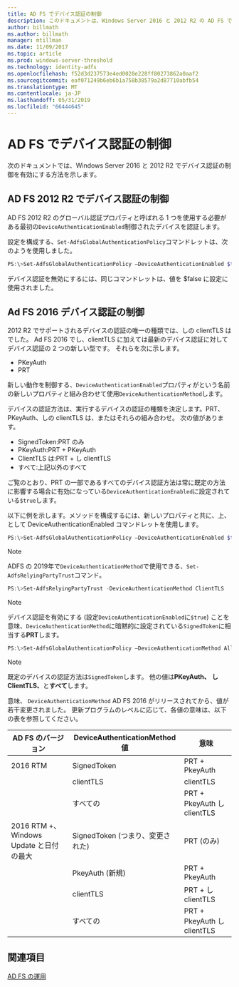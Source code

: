 ```yaml
---
title: AD FS でデバイス認証の制御
description: このドキュメントは、Windows Server 2016 と 2012 R2 の AD FS でデバイス認証を有効にする方法を説明します
author: billmath
ms.author: billmath
manager: mtillman
ms.date: 11/09/2017
ms.topic: article
ms.prod: windows-server-threshold
ms.technology: identity-adfs
ms.openlocfilehash: f52d3d237573e4ed0028e228ff80273862a0aaf2
ms.sourcegitcommit: eaf071249b6eb6b1a758b38579a2d87710abfb54
ms.translationtype: MT
ms.contentlocale: ja-JP
ms.lasthandoff: 05/31/2019
ms.locfileid: "66444645"
---
```

# <a name="device-authentication-controls-in-ad-fs"></a>AD FS でデバイス認証の制御
次のドキュメントでは、Windows Server 2016 と 2012 R2 でデバイス認証の制御を有効にする方法を示します。

## <a name="device-authentication-controls-in-ad-fs-2012-r2"></a>AD FS 2012 R2 でデバイス認証の制御
AD FS 2012 R2 のグローバル認証プロパティと呼ばれる 1 つを使用する必要がある最初の`DeviceAuthenticationEnabled`制御されたデバイスを認証します。

設定を構成する、`Set-AdfsGlobalAuthenticationPolicy`コマンドレットは、次のようを使用しました。


``` powershell
PS:\>Set-AdfsGlobalAuthenticationPolicy –DeviceAuthenticationEnabled $true
```



デバイス認証を無効にするには、同じコマンドレットは、値を $false に設定に使用されました。

## <a name="device-authentication-controls-in-ad-fs-2016"></a>Ad FS 2016 デバイス認証の制御
2012 R2 でサポートされるデバイスの認証の唯一の種類では、しの clientTLS はでした。  Ad FS 2016 でし、clientTLS に加えては最新のデバイス認証に対してデバイス認証の 2 つの新しい型です。  それらを次に示します。
- PKeyAuth
- PRT

新しい動作を制御する、`DeviceAuthenticationEnabled`プロパティがという名前の新しいプロパティと組み合わせて使用`DeviceAuthenticationMethod`します。  

デバイスの認証方法は、実行するデバイスの認証の種類を決定します。PRT、PKeyAuth、しの clientTLS は、またはそれらの組み合わせ。
次の値があります。
 - SignedToken:PRT のみ
 - PKeyAuth:PRT + PKeyAuth
 - ClientTLS は:PRT + し clientTLS
 - すべて:上記以外のすべて

ご覧のとおり、PRT の一部であるすべてのデバイス認証方法は常に既定の方法に影響する場合に有効になっている`DeviceAuthenticationEnabled`に設定されている`$true`します。

以下に例を示します。メソッドを構成するには、新しいプロパティと共に、上、として DeviceAuthenticationEnabled コマンドレットを使用します。

``` powershell
PS:\>Set-AdfsGlobalAuthenticationPolicy –DeviceAuthenticationEnabled $true
```

>[!NOTE]
> ADFS の 2019年で`DeviceAuthenticationMethod`で使用できる、`Set-AdfsRelyingPartyTrust`コマンド。

``` powershell
PS:\>Set-AdfsRelyingPartyTrust -DeviceAuthenticationMethod ClientTLS
```

>[!NOTE]
> デバイス認証を有効にする (設定`DeviceAuthenticationEnabled`に`$true`) ことを意味、`DeviceAuthenticationMethod`に暗黙的に設定されている`SignedToken`に相当する**PRT**します。


``` powershell
PS:\>Set-AdfsGlobalAuthenticationPolicy –DeviceAuthenticationMethod All
```
> [!NOTE]
> 既定のデバイスの認証方法は`SignedToken`します。  他の値は**PKeyAuth、** <strong>し ClientTLS、</strong>と**すべて**します。

意味、 `DeviceAuthenticationMethod` AD FS 2016 がリリースされてから、値が若干変更されました。  更新プログラムのレベルに応じて、各値の意味は、以下の表を参照してください。


|AD FS のバージョン|DeviceAuthenticationMethod 値|意味|
| ----- | ----- | ----- |
|2016 RTM|SignedToken|PRT + PkeyAuth|
||clientTLS|clientTLS|
||すべての|PRT + PkeyAuth し clientTLS|
|2016 RTM +、Windows Update と日付の最大|SignedToken (つまり、変更された)|PRT (のみ)|
||PkeyAuth (新規)|PRT + PkeyAuth|
||clientTLS|PRT + し clientTLS|
||すべての|PRT + PkeyAuth し clientTLS|

## <a name="see-also"></a>関連項目
[AD FS の運用](../../ad-fs/AD-FS-2016-Operations.md)
